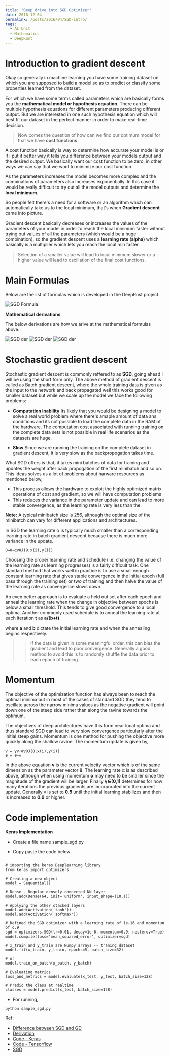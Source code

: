 ```yaml
---
title: 'Deep drive into SGD Optimizer'
date: 2016-12-04
permalink: /posts/2016/04/SGD-intro/
tags:
  - AI Unit
  - Mathematics
  - DeepRust
---
```


Introduction to gradient descent
================================

Okay so generally in machine learning you have some training dataset on which you are supposed to build a model so as to predict or classify some properties learned from the dataset.

For which we have some terms called parameters which are basically forms you the **mathematical model or hypothesis equation**. There can be multiple hypothesis equations for different parameters producing different output. But we are interested in one such hypothesis equation which will best fit our dataset in the perfect manner in order to make real-time decision.

> Now comes the question of how can we find our optimum model for that we have **cost functions**.

A cost function basically is way to determine how accurate your model is or if I put it better way it tells you difference between your models output and the desired output. We basically want our cost function to be zero, in other ways we can say that we want to minimize our cost function.

As the parameters increases the model becomes more complex and the combinations of parameters also increases exponentially. In this case it would be really difficult to try out all the model outputs and determine the **local minimum**.

So people felt there's a need for a software or an algorithm which can automatically take us to the local minimum, that's when **Gradient descent** came into picture.

Gradient descent basically decreases or increases the values of the parameters of your model in order to reach the local minimum faster without trying out values of all the parameters (which would be a huge combination), so the gradient descent uses a **learning rate (alpha)** which basically is a multiplier which lets you reach the local min faster.

> Selection of a smaller value will lead to local minimum slower or a higher value will lead to oscillation of the final cost functions.

Main Formulas
=============

Below are the list of formulas which is developed in the DeepRust project.

![SGD Formula](/images/sgd_formula.png)

**Mathematical derivations**

The below derivations are how we arive at the mathematical formulas above.

![SGD der](/images/sgd_der1.png)
![SGD der](/images/sgd_der2.png)
![SGD der](/images/sgd_der3.png)

Stochastic gradient descent
===========================
Stochastic gradient descent is commonly reffered to as **SGD**, going ahead I will be using the short form only. The above method of gradient descent is called as Batch gradient descent, where the whole training data is given as the input to the network and back propagated well this works good for smaller dataset but while we scale up the model we face the following problems:

* **Computation Inability**
Its likely that you would be designing a model to solve a real world problem where there's amaple amount of data ans conditions and its not possible to load the complete data in the RAM of the hardware. The computation cost associated with running training on the complete data sets is not possible in real life scenarios as the datasets are huge.

* **Slow**
Since we are running the training on the complete dataset in gradient descent, it is very slow as the backpropogation takes time.

What SGD offers is that, it takes mini batches of data for training and updates the weight after back propogation of the first minibatch and so on. This ideas solves us a lot of problems about harware resources as mentioned below,

* This process allows the hardware to exploit the highly optimized matrix operations of cost and gradient, so we will have computation problems
* This reduces the variance in the parameter update and can lead to more stable convergence, as the learning rate is very less than the 

**Note:** A typical minibatch size is 256, although the optimal size of the minibatch can vary for different applications and architectures.

In SGD the learning rate α is typically much smaller than a corresponding learning rate in batch gradient descent because there is much more variance in the update.

~~~~
θ=θ−α∇θJ(θ;x(i),y(i))
~~~~

Choosing the proper learning rate and schedule (i.e. changing the value of the learning rate as learning progresses) is a fairly difficult task. One standard method that works well in practice is to use a small enough constant learning rate that gives stable convergence in the initial epoch (full pass through the training set) or two of training and then halve the value of the learning rate as convergence slows down. 

An even better approach is to evaluate a held out set after each epoch and anneal the learning rate when the change in objective between epochs is below a small threshold. This tends to give good convergence to a local optima. Another commonly used schedule is to anneal the learning rate at each iteration **t** as **a/(b+t)**

where **a** and **b** dictate the initial learning rate and when the annealing begins respectively.

>> If the data is given in some meaningful order, this can bias the gradient and lead to poor convergence. Generally a good method to avoid this is to randomly shuffle the data prior to each epoch of training.

Momentum
========

The objective of the optimization function has always been to reach the optimal minima but in most of the cases of standard SGD they tend to oscillate across the narrow minima values as the negative gradient will point down one of the steep side rather than along the ravine towards the optimum. 

The objectives of deep architectures have this form near local optima and thus standard SGD can lead to very slow convergence particularly after the initial steep gains. Momentum is one method for pushing the objective more quickly along the shallow ravine. The momentum update is given by,

~~~~
v = γv+α∇θJ(θ;x(i),y(i))
θ = θ−v
~~~~
 
In the above equation **v** is the current velocity vector which is of the same dimension as the parameter vector **θ**. The learning rate α is as described above, although when using momentum **α** may need to be smaller since the magnitude of the gradient will be larger. Finally **γ∈(0,1]** determines for how many iterations the previous gradients are incorporated into the current update. Generally γ is set to **0.5** until the initial learning stabilizes and then is increased to **0.9** or higher.

Code implementation
===================

**Keras Implementation**
       
* Create a file name sample_sgd.py

* Copy paste the code below

~~~~

# importing the keras Deeplearning library
from keras import optimizers

# Creating a new object 
model = Sequential()

# Dense - Regular densely-connected NN layer
model.add(Dense(64, init='uniform', input_shape=(10,)))

# Applying the other stacked layers
model.add(Activation('tanh'))
model.add(Activation('softmax'))

# Defined the SGD optimizer with a learning rate of 1e-16 and momentun of o.9
sgd = optimizers.SGD(lr=0.01, decay=1e-6, momentum=0.9, nesterov=True)
model.compile(loss='mean_squared_error', optimizer=sgd)

# x_train and y_train are Numpy arrays -- traning dataset
model.fit(x_train, y_train, epochs=5, batch_size=32)

# or 
model.train_on_batch(x_batch, y_batch)

# Evaluating metrics
loss_and_metrics = model.evaluate(x_test, y_test, batch_size=128)

# Predic the class at realtime
classes = model.predict(x_test, batch_size=128)

~~~~

* For running,

~~~~
python sample_sgd.py
~~~~

Ref:
* [Difference between SGD and GD](https://www.quora.com/Whats-the-difference-between-gradient-descent-and-stochastic-gradient-descent)
* [Derivation](http://math.stackexchange.com/questions/70728/partial-derivative-in-gradient-descent-for-two-variables)
* [Code - Keras](https://keras.io/optimizers/)
* [Code - Tensorflow](https://www.tensorflow.org/api_docs/python/tf/train/Optimizer)
* [SGD](http://ufldl.stanford.edu/tutorial/supervised/OptimizationStochasticGradientDescent/)

 

